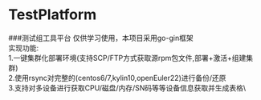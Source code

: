 # TestPlatform

###测试组工具平台
仅供学习使用，本项目采用go-gin框架\
实现功能:\
    1.一键集群化部署环境(支持SCP/FTP方式获取源rpm包文件,部署+激活+组建集群)\
    2.使用rsync对完整的(centos6/7,kylin10,openEuler22)进行备份/还原\
    3.支持对多设备进行获取CPU/磁盘/内存/SN码等等设备信息获取并生成表格\
